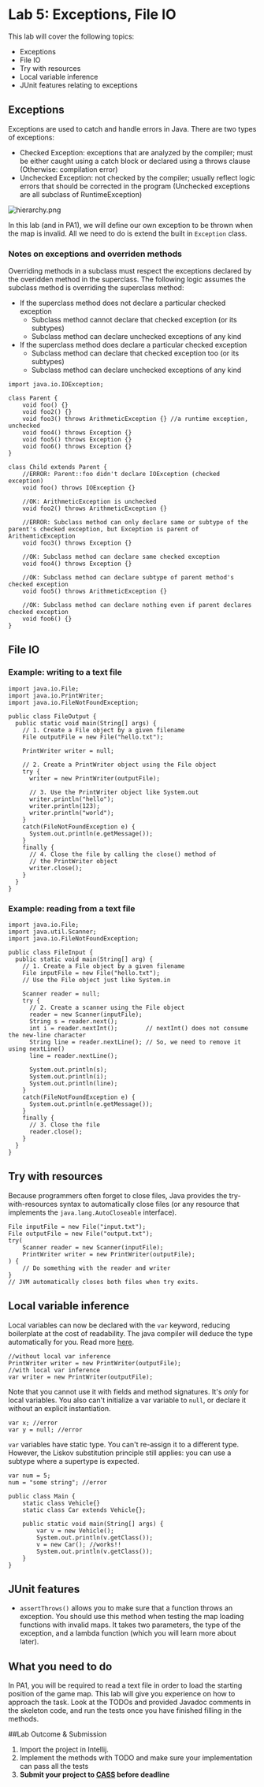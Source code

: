# Lab 5: Exceptions, File IO
This lab will cover the following topics:

* Exceptions
* File IO
* Try with resources
* Local variable inference
* JUnit features relating to exceptions

## Exceptions
Exceptions are used to catch and handle errors in Java. There are two types of exceptions:

* Checked Exception: exceptions that are analyzed by the compiler; must be either caught using a catch block or declared using a throws clause (Otherwise: compilation error)
* Unchecked Exception: not checked by the compiler; usually reflect logic errors that should be corrected in the program (Unchecked exceptions are all subclass of RuntimeException) 

![hierarchy.png](hierarchy.png)

In this lab (and in PA1), we will define our own exception to be thrown when the map is invalid. All we need to do is extend the built in `Exception` class.

### Notes on exceptions and overriden methods
Overriding methods in a subclass must respect the exceptions declared by the overidden method in the superclass. The following logic assumes the subclass method is overriding the superclass method:

* If the superclass method does not declare a particular checked exception
    * Subclass method cannot declare that checked exception (or its subtypes)
    * Subclass method can declare unchecked exceptions of any kind
* If the superclass method does declare a particular checked exception
    * Subclass method can declare that checked exception too (or its subtypes)
    * Subclass method can declare unchecked exceptions of any kind
    
```
import java.io.IOException;

class Parent {
    void foo() {}
    void foo2() {}
    void foo3() throws ArithmeticException {} //a runtime exception, unchecked
    void foo4() throws Exception {}
    void foo5() throws Exception {}
    void foo6() throws Exception {}
}

class Child extends Parent {
    //ERROR: Parent::foo didn't declare IOException (checked exception)
    void foo() throws IOException {}

    //OK: ArithmeticException is unchecked
    void foo2() throws ArithmeticException {}

    //ERROR: Subclass method can only declare same or subtype of the parent's checked exception, but Exception is parent of ArithemticException
    void foo3() throws Exception {}

    //OK: Subclass method can declare same checked exception
    void foo4() throws Exception {}

    //OK: Subclass method can declare subtype of parent method's checked exception
    void foo5() throws ArithmeticException {}

    //OK: Subclass method can declare nothing even if parent declares checked exception
    void foo6() {}
} 
```

## File IO
### Example: writing to a text file
```
import java.io.File;
import java.io.PrintWriter;
import java.io.FileNotFoundException;

public class FileOutput {
  public static void main(String[] args) {
    // 1. Create a File object by a given filename
    File outputFile = new File("hello.txt");

    PrintWriter writer = null;
    
    // 2. Create a PrintWriter object using the File object
    try {
      writer = new PrintWriter(outputFile);

      // 3. Use the PrintWriter object like System.out
      writer.println("hello");
      writer.println(123);
      writer.println("world");
    }
    catch(FileNotFoundException e) {
      System.out.println(e.getMessage());
    }
    finally {
      // 4. Close the file by calling the close() method of 
      // the PrintWriter object
      writer.close();
    }
  }
}
```

### Example: reading from a text file
```
import java.io.File;
import java.util.Scanner;
import java.io.FileNotFoundException;

public class FileInput {
  public static void main(String[] arg) {
    // 1. Create a File object by a given filename
    File inputFile = new File("hello.txt");
    // Use the File object just like System.in

    Scanner reader = null;
    try {
      // 2. Create a scanner using the File object
      reader = new Scanner(inputFile);
      String s = reader.next();
      int i = reader.nextInt();        // nextInt() does not consume the new-line character
      String line = reader.nextLine(); // So, we need to remove it using nextLine()
      line = reader.nextLine();
      
      System.out.println(s);
      System.out.println(i);
      System.out.println(line);            
    }
    catch(FileNotFoundException e) {
      System.out.println(e.getMessage());
    }
    finally {
      // 3. Close the file
      reader.close();
    }
  }
}
```

## Try with resources
Because programmers often forget to close files, Java provides the try-with-resources syntax to automatically close files (or any resource that implements the `java.lang.AutoCloseable` interface).

```
File inputFile = new File("input.txt");
File outputFile = new File("output.txt");
try(
    Scanner reader = new Scanner(inputFile);
    PrintWriter writer = new PrintWriter(outputFile);
) {
    // Do something with the reader and writer
}
// JVM automatically closes both files when try exits.
```

## Local variable inference
Local variables can now be declared with the `var` keyword, reducing boilerplate at the cost of readability. The java compiler will deduce the type automatically for you. Read more [here](https://developer.oracle.com/java/jdk-10-local-variable-type-inference).
```
//without local var inference
PrintWriter writer = new PrintWriter(outputFile);
//with local var inference
var writer = new PrintWriter(outputFile);
```
Note that you cannot use it with fields and method signatures. It's *only* for local variables. You also can't initialize a var variable to `null`, or declare it without an explicit instantiation.
```
var x; //error
var y = null; //error
```

`var` variables have static type. You can't re-assign it to a different type. However, the Liskov substitution principle still applies: you can use a subtype where a supertype is expected.
```
var num = 5;
num = "some string"; //error
```

```
public class Main {
    static class Vehicle{}
    static class Car extends Vehicle{};

    public static void main(String[] args) {
        var v = new Vehicle();
        System.out.println(v.getClass());
        v = new Car(); //works!!
        System.out.println(v.getClass());
    }
}
```

## JUnit features
* `assertThrows()` allows you to make sure that a function throws an exception. You should use this method when testing the map loading functions with invalid maps. It takes two parameters, the type of the exception, and a lambda function (which you will learn more about later).

## What you need to do
In PA1, you will be required to read a text file in order to load the starting position of the game map. This lab will give you experience on how to approach the task. Look at the TODOs and provided Javadoc comments in the skeleton code, and run the tests once you have finished filling in the methods.

##Lab Outcome & Submission
1. Import the project in Intellij.
2. Implement the methods with TODO and make sure your implementation can pass all the tests
3. **Submit your project to [CASS](https://course.cse.ust.hk/cass/) before deadline**

